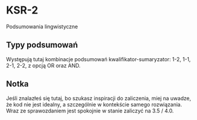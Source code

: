 # KSR-2
Podsumowania lingwistyczne

## Typy podsumowań
Występują tutaj kombinacje podsumowań kwalifikator-sumaryzator: 1-2, 1-1, 2-1, 2-2, z opcją OR oraz AND.

## Notka
Jeśli znalazłeś się tutaj, bo szukasz inspiracji do zaliczenia, miej na uwadze, że kod nie jest idealny, a szczególnie w kontekście
samego rozwiązania. Wraz ze sprawozdaniem jest spokojnie w stanie zaliczyć na 3.5 / 4.0.
